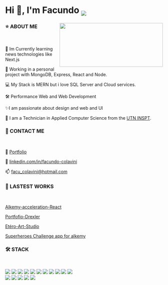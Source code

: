 <h1 align="left">Hi 👋, I'm Facundo <img align="middle" src="https://readme-typing-svg.herokuapp.com?color=E6B5776697&lines=Full-stack+developer"></h1>

<h3 align="center"><img align="right" src="https://miro.medium.com/max/1400/0*0O5n9x6pzlJ5qLkC.gif" width="330" height="140" /></h3>
<h3>⭐ ABOUT ME</h3><br>
<p>🌱 Im Currently learning news technologies like Next.js</p>
<p>🔭 Working in a personal project with MongoDB, Express, React and Node.</p>
<p> 💻 My Stack is MERN but i love SQL Server and Cloud services.</p>
<p> 🛠 Performance Web and Web Development</p>
<p>✨I am passionate about design and web and UI</p>
<p>📘 I am a Technician in Applied Computer Science from the <a target="blank" href="http://www.inspt.utn.edu.ar/academica/60_informatica_aplicada.html">UTN INSPT</a>.</p>

<h3>💬 CONTACT ME</h3><br>
<p> 💊 <a target="blank" href="https://facundocolavini.github.io/MyPortfolio/">Portfolio</a></p>
<p> 👨 <a target="blank" href="https://www.linkedin.com/in/facundo-colavini">linkedin.com/in/facundo-colavini</a></p>
<p> 📫 <a target="blank" href="facu_colavini@hotmail.com">facu_colavini@hotmail.com</a></p>

<h3>🔭 LASTEST WORKS</h3><br>
<p><a target="blank" href="https://github.com/alkemyTech/OT130-CLIENT">Alkemy-acceleration-React</a></p>
<p><a target="blank" href="https://portfolio-drexler.netlify.app/">Portfofio-Drexler</a></p>
<p><a target="blank" href="https://etereo-art-studio.netlify.app/">Etéro-Art-Studio</a></p>
<p><a target="blank" href="https://github.com/facundocolavini/superheroes">Superheroes Challenge app for alkemy</a></p>

<h3>🛠 STACK</h3><br>

<a href="https://www.w3schools.com/sass/" target="blank"><img src="https://img.icons8.com/color/48/000000/sass.png"/></a>
<a href="https://reactjs.org/" target="_blank"><img src="https://img.icons8.com/office/48/000000/react.png"/></a>
<a href="https://redux.js.org/" target="_blank"><img src="https://img.icons8.com/color/48/000000/redux.png"/></a>
<a href="https://nodejs.org/" target="_blank"><img src="https://img.icons8.com/color/48/000000/nodejs.png"/></a>
<a href="https://reactjs.org/" target="_blank"><img src="https://img.icons8.com/color/48/000000/express.png"/></a>
<a href="https://www.postgresql.org/" target="_blank"><img src="https://img.icons8.com/color/48/000000/postgresql.png"/></a>
<a href="https://www.mysql.com/" target="_blank"><img src="https://img.icons8.com/color/48/000000/mysql.png"/></a>
<a href="https://www.mongodb.com/" target="_blank"><img src="https://img.icons8.com/color/48/000000/mongodb.png"/></a>
<a href="https://www.mongodb.com/" target="_blank"><img src="https://img.icons8.com/color/48/000000/firebase.png"/></a>
<a href="https://mui.com/" target="_blank"><img src="https://img.icons8.com/color/48/000000/material-ui.png"/></a>
<a href="https://getbootstrap.com/" target="_blank"><img src="https://img.icons8.com/color/48/000000/bootstrap.png"/></a>\
<a href="https://github.com/" target="_blank"><img src="https://img.icons8.com/color/48/000000/github.png"/></a>
<a href="https://www.linux.org/" target="_blank"><img src="https://img.icons8.com/color/48/000000/linux.png"/></a>
<a href="https://git-scm.com/" target="_blank"><img src="https://img.icons8.com/color/48/000000/git.png"/></a>
<a href="https://www.atlassian.com/software/jira" target="_blank"><img src="https://img.icons8.com/color/48/000000/jira.png"/></a>
<a href="https://www.figma.com" target="_blank"><img src="https://img.icons8.com/color/48/000000/figma.png"/></a>

<!--
**facundocolavini/facundocolavini** is a ✨ _special_ ✨ repository because its `README.md` (this file) appears on your GitHub profile.
Cuando saquemos el disco agregar esto :

Here are some ideas to get you started:
<p>✨Fun fact: I'm in a band called Red Patrol and I'm a the second guitar player... if you're interested, give us a listen.</p>
- 🔭 I’m currently working on drexler portfolio a project freelance
- 🌱 I’m currently learning ...
- 👯 I’m looking to collaborate on ...
- 🤔 I’m looking for help with ...
- 💬 Ask me about ...
- 📫 How to reach me: ...
- 😄 Pronouns: ...
- ⚡ Fun fact: ...
-->
